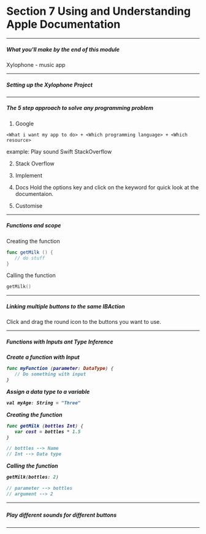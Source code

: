 <h1>Section 7 Using and Understanding Apple Documentation</h1>

---

<h5>What you'll make by the end of this module</h5>

Xylophone - music app

---

<h5>Setting up the Xylophone Project</h5>

---

<h5>The 5 step approach to solve any programming problem</h5>

1. Google

```
<What i want my app to do> + <Which programming language> + <Which resource>
```

example: Play sound Swift StackOverflow

2. Stack Overflow
3. Implement
4. Docs
   Hold the options key and click on the keyword for quick look at the documentaion.

5. Customise

---

<h5>Functions and scope</h5>

Creating the function

```swift
func getMilk () {
   // do stuff
}

```

Calling the function

```swift
getMilk()
```

---

<h5>Linking multiple buttons to the same IBAction</h5>

Click and drag the round icon to the buttons you want to use.

---

<h5>Functions with Inputs ant Type Inference<h5>

Create a function with Input

```swift
func myFunction (parameter: DataType) {
   // Do something with input
}
```

Assign a data type to a variable

```swift
val myAge: String = "Three"
```

Creating the function

```swift
func getMilk (bottles Int) {
   var cost = bottles * 1.5
}

// bottles --> Name
// Int --> Data type
```

Calling the function

```swift
getMilk(bottles: 2)

// parameter --> bottles
// argument --> 2
```

---

<h5>Play different sounds for different buttons</h5>

---

